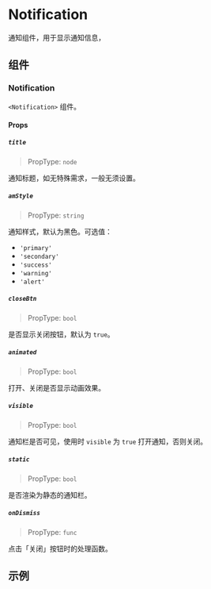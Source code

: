 # Notification

通知组件，用于显示通知信息，

## 组件

### Notification

`<Notification>` 组件。

#### Props

##### `title`

> PropType: `node`

通知标题，如无特殊需求，一般无须设置。

##### `amStyle`

> PropType: `string`

通知样式，默认为黑色。可选值：

- `'primary'`
- `'secondary'`
- `'success'`
- `'warning'`
- `'alert'`

##### `closeBtn`

> PropType: `bool`

是否显示关闭按钮，默认为 `true`。

##### `animated`

> PropType: `bool`

打开、关闭是否显示动画效果。

##### `visible`

> PropType: `bool`

通知栏是否可见，使用时 `visible` 为 `true` 打开通知，否则关闭。

##### `static`

> PropType: `bool`

是否渲染为静态的通知栏。

##### `onDismiss`

> PropType: `func`

点击「关闭」按钮时的处理函数。


## 示例
